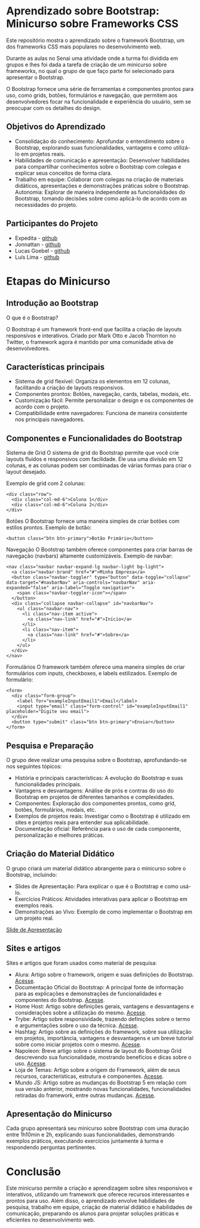 # Aprendizado sobre Bootstrap: Minicurso sobre Frameworks CSS

Este repositório mostra o aprendizado sobre o framework Bootstrap, um dos frameworks CSS mais populares no desenvolvimento web.

Durante as aulas no Senai uma atividade onde a turma foi dividida em grupos e lhes foi dada a tarefa de criação de um minicurso sobre frameworks, no qual o grupo de que faço parte foi selecionado para apresentar o Bootstrap.

O Bootstrap fornece uma série de ferramentas e componentes prontos para uso, como grids, botões, formulários e navegação, que permitem aos desenvolvedores focar na funcionalidade e experiência do usuário, sem se preocupar com os detalhes do design.

## Objetivos do Aprendizado

- Consolidação do conhecimento: Aprofundar o entendimento sobre o Bootstrap, explorando suas funcionalidades, vantagens e como utilizá-lo em projetos reais.
- Habilidades de comunicação e apresentação: Desenvolver habilidades para compartilhar conhecimentos sobre o Bootstrap com colegas e explicar seus conceitos de forma clara.
- Trabalho em equipe: Colaborar com colegas na criação de materiais didáticos, apresentações e demonstrações práticas sobre o Bootstrap.
Autonomia: Explorar de maneira independente as funcionalidades do Bootstrap, tomando decisões sobre como aplicá-lo de acordo com as necessidades do projeto.

## Participantes do Projeto

- Expedita - [github](https://github.com/ExpeditaNogueira)
- Jonnattan - [github](https://github.com/JonnattanSS)
- Lucas Goebel - [github](https://github.com/lgoebel)
- Luís Lima - [github](https://github.com/LGSLima)

# Etapas do Minicurso

## Introdução ao Bootstrap

O que é o Bootstrap?

O Bootstrap é um framework front-end que facilita a criação de layouts responsivos e interativos. Criado por Mark Otto e Jacob Thornton no Twitter, o framework agora é mantido por uma comunidade ativa de desenvolvedores.

## Características principais

- Sistema de grid flexível: Organiza os elementos em 12 colunas, facilitando a criação de layouts responsivos.
- Componentes prontos: Botões, navegação, cards, tabelas, modais, etc.
- Customização fácil: Permite personalizar o design e os componentes de acordo com o projeto.
- Compatibilidade entre navegadores: Funciona de maneira consistente nos principais navegadores.

## Componentes e Funcionalidades do Bootstrap

Sistema de Grid O sistema de grid do Bootstrap permite que você crie layouts fluidos e responsivos com facilidade. Ele usa uma divisão em 12 colunas, e as colunas podem ser combinadas de várias formas para criar o layout desejado.

Exemplo de grid com 2 colunas:

```
<div class="row">
  <div class="col-md-6">Coluna 1</div>
  <div class="col-md-6">Coluna 2</div>
</div>
```

Botões O Bootstrap fornece uma maneira simples de criar botões com estilos prontos. Exemplo de botão:

```
<button class="btn btn-primary">Botão Primário</button>
```

Navegação O Bootstrap também oferece componentes para criar barras de navegação (navbars) altamente customizáveis. Exemplo de navbar:

```
<nav class="navbar navbar-expand-lg navbar-light bg-light">
  <a class="navbar-brand" href="#">Minha Empresa</a>
  <button class="navbar-toggler" type="button" data-toggle="collapse" data-target="#navbarNav" aria-controls="navbarNav" aria-expanded="false" aria-label="Toggle navigation">
    <span class="navbar-toggler-icon"></span>
  </button>
  <div class="collapse navbar-collapse" id="navbarNav">
    <ul class="navbar-nav">
      <li class="nav-item active">
        <a class="nav-link" href="#">Início</a>
      </li>
      <li class="nav-item">
        <a class="nav-link" href="#">Sobre</a>
      </li>
    </ul>
  </div>
</nav>
```

Formulários O framework também oferece uma maneira simples de criar formulários com inputs, checkboxes, e labels estilizados. Exemplo de formulário:

```
<form>
  <div class="form-group">
    <label for="exampleInputEmail1">Email</label>
    <input type="email" class="form-control" id="exampleInputEmail1" placeholder="Digite seu email">
  </div>
  <button type="submit" class="btn btn-primary">Enviar</button>
</form>
```

## Pesquisa e Preparação

O grupo deve realizar uma pesquisa sobre o Bootstrap, aprofundando-se nos seguintes tópicos:

- História e principais características: A evolução do Bootstrap e suas funcionalidades principais.
- Vantagens e desvantagens: Análise de prós e contras do uso do Bootstrap em projetos de diferentes tamanhos e complexidades.
- Componentes: Exploração dos componentes prontos, como grid, botões, formulários, modais, etc.
- Exemplos de projetos reais: Investigar como o Bootstrap é utilizado em sites e projetos reais para entender sua aplicabilidade.
- Documentação oficial: Referência para o uso de cada componente, personalização e melhores práticas.

## Criação do Material Didático

O grupo criará um material didático abrangente para o minicurso sobre o Bootstrap, incluindo:

- Slides de Apresentação: Para explicar o que é o Bootstrap e como usá-lo.
- Exercícios Práticos: Atividades interativas para aplicar o Bootstrap em exemplos reais.
- Demonstrações ao Vivo: Exemplo de como implementar o Bootstrap em um projeto real.

[Slide de Apresentação](https://www.canva.com/design/DAGXtiV-I8E/i544_ftIgBzOp20LMlBEGQ/edit?utm_content=DAGXtiV-I8E&utm_campaign=designshare&utm_medium=link2&utm_source=sharebutton)

## Sites e artigos

Sites e artigos que foram usados como material de pesquisa:

- Alura: Artigo sobre o framework, origem e suas definições do Bootstrap. [Acesse](https://www.alura.com.br/artigos/bootstrap).
- Documentação Oficial do Bootstrap: A principal fonte de informação para as explicações e demonstrações de funcionalidades e componentes do Bootstrap. [Acesse](https://getbootstrap.com).
- Home Host: Artigo sobre definições gerais, vantagens e desvantagens e considerações sobre a utilização do mesmo. [Acesse](https://www.homehost.com.br/blog/tutoriais/o-que-e-bootstrap/).
- Trybe: Artigo sobre responsividade, trazendo definições sobre o termo e argumentações sobre o uso da técnica. [Acesse](https://blog.betrybe.com/tecnologia/responsividade/).
- Hashtag: Artigo sobre as definições do framework, sobre sua utilização em projetos, importância, vantagens e desvantagens e um breve tutorial sobre como iniciar projetos com o mesmo. [Acesse](https://www.hashtagtreinamentos.com/bootstrap-o-que-e#como-usar-o-bootstrap-na-pratica).
- Napoleon: Breve artigo sobre o sistema de layout do Bootstrap Grid descrevendo sua funcionalidade, mostrando benefícios e dicas sobre o uso. [Acesse](https://napoleon.com.br/glossario/o-que-e-bootstrap-grid/).
- Loja de Temas: Artigo sobre a origem do Framework, além de seus recursos, características, estrutura e componentes. [Acesse](https://www.lojadetemas.com.br/bootstrap/).
- Mundo JS: Artigo sobre as mudanças do Bootstrap 5 em relação com sua versão anterior, mostrando novas funcionalidades, funcionalidades retiradas do framework, entre outras mudanças. [Acesse](https://www.mundojs.com.br/2020/09/11/bootstrap-5-mudancas/).

## Apresentação do Minicurso

Cada grupo apresentará seu minicurso sobre Bootstrap com uma duração entre 1h10min e 2h, explicando suas funcionalidades, demonstrando exemplos práticos, executando exercícios juntamente à turma e respondendo perguntas pertinentes.

# Conclusão

Este minicurso permite a criação e aprendizagem sobre sites responsivos e interativos, utilizando um framework que oferece recursos interessantes e prontos para uso. Além disso, o aprendizado envolve habilidades de pesquisa, trabalho em equipe, criação de material didático e habilidades de comunicação, preparando os alunos para projetar soluções práticas e eficientes no desenvolvimento web.